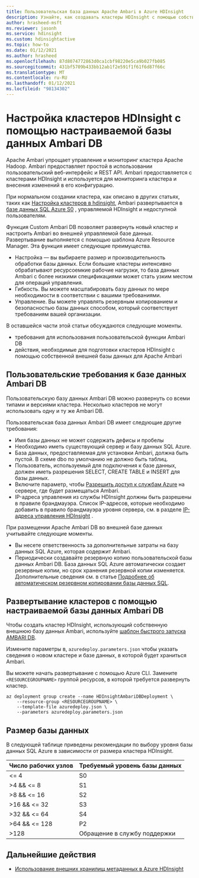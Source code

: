 ```yaml
---
title: Пользовательская база данных Apache Ambari в Azure HDInsight
description: Узнайте, как создавать кластеры HDInsight с помощью собственной пользовательской базы данных Apache Ambari.
author: hrasheed-msft
ms.reviewer: jasonh
ms.service: hdinsight
ms.custom: hdinsightactive
ms.topic: how-to
ms.date: 01/12/2021
ms.author: hrasheed
ms.openlocfilehash: 87d8074772863d0ca1cbf98220e5ca9b027fb085
ms.sourcegitcommit: 431bf5709b433bb12ab1f2e591f1f61f6d87f66c
ms.translationtype: MT
ms.contentlocale: ru-RU
ms.lasthandoff: 01/12/2021
ms.locfileid: "98134302"
---
```

# <a name="set-up-hdinsight-clusters-with-a-custom-ambari-db"></a>Настройка кластеров HDInsight с помощью настраиваемой базы данных Ambari DB

Apache Ambari упрощает управление и мониторинг кластера Apache Hadoop. Ambari предоставляет простой в использовании пользовательский веб-интерфейс и REST API. Ambari предоставляется с кластерами HDInsight и используется для мониторинга кластера и внесения изменений в его конфигурацию.

При нормальном создании кластера, как описано в других статьях, таких как [Настройка кластеров в hdinsight](hdinsight-hadoop-provision-linux-clusters.md), Ambari развертывается в [базе данных SQL Azure S0](../azure-sql/database/resource-limits-dtu-single-databases.md#standard-service-tier) , управляемой HDInsight и недоступной пользователям.

Функция Custom Ambari DB позволяет развернуть новый кластер и настроить Ambari во внешней управляемой базе данных. Развертывание выполняется с помощью шаблона Azure Resource Manager. Эта функция имеет следующие преимущества.

- Настройка — вы выбираете размер и производительность обработки базы данных. Если большие кластеры интенсивно обрабатывают ресурсоемкие рабочие нагрузки, то база данных Ambari с более низкими спецификациями может стать узким местом для операций управления.
- Гибкость. Вы можете масштабировать базу данных по мере необходимости в соответствии с вашими требованиями.
- Управление. Вы можете управлять резервным копированием и безопасностью базы данных способом, который соответствует требованиям вашей организации.

В оставшейся части этой статьи обсуждаются следующие моменты.

- требования для использования пользовательской функции Ambari DB
- действия, необходимые для подготовки кластеров HDInsight с помощью собственной внешней базы данных для Apache Ambari

## <a name="custom-ambari-db-requirements"></a>Пользовательские требования к базе данных Ambari DB

Пользовательскую базу данных Ambari DB можно развернуть со всеми типами и версиями кластера. Несколько кластеров не могут использовать одну и ту же Ambari DB.

Пользовательская база данных Ambari DB имеет следующие другие требования:

- Имя базы данных не может содержать дефисы и пробелы
- Необходимо иметь существующий сервер и базу данных SQL Azure.
- База данных, предоставляемая для установки Ambari, должна быть пустой. В схеме dbo по умолчанию не должно быть таблиц.
- Пользователь, используемый для подключения к базе данных, должен иметь разрешения SELECT, CREATE TABLE и INSERT для базы данных.
- Включите параметр, чтобы [Разрешить доступ к службам Azure](../azure-sql/database/vnet-service-endpoint-rule-overview.md#azure-portal-steps) на сервере, где будет размещаться Ambari.
- IP-адреса управления из службы HDInsight должны быть разрешены в правиле брандмауэра. Список IP-адресов, которые необходимо добавить в правило брандмауэра уровня сервера, см. в разделе [IP-адреса управления HDInsight](hdinsight-management-ip-addresses.md) .

При размещении Apache Ambari DB во внешней базе данных учитывайте следующие моменты.

- Вы несете ответственность за дополнительные затраты на базу данных SQL Azure, которая содержит Ambari.
- Периодически создавайте резервную копию пользовательской базы данных Ambari DB. База данных SQL Azure автоматически создает резервные копии, но срок хранения резервной копии изменяется. Дополнительные сведения см. в статье [Подробнее об автоматическом резервном копировании базы данных SQL](../azure-sql/database/automated-backups-overview.md).

## <a name="deploy-clusters-with-a-custom-ambari-db"></a>Развертывание кластеров с помощью настраиваемой базы данных Ambari DB

Чтобы создать кластер HDInsight, использующий собственную внешнюю базу данных Ambari, используйте [шаблон быстрого запуска AMBARI DB](https://github.com/Azure/azure-quickstart-templates/tree/master/101-hdinsight-custom-ambari-db).

Измените параметры в, `azuredeploy.parameters.json` чтобы указать сведения о новом кластере и базе данных, в которой будет храниться Ambari.

Вы можете начать развертывание с помощью Azure CLI. Замените `<RESOURCEGROUPNAME>` группой ресурсов, в которой требуется развернуть кластер.

```azurecli
az deployment group create --name HDInsightAmbariDBDeployment \
    --resource-group <RESOURCEGROUPNAME> \
    --template-file azuredeploy.json \
    --parameters azuredeploy.parameters.json
```

## <a name="database-sizing"></a>Размер базы данных

В следующей таблице приведены рекомендации по выбору уровня базы данных SQL Azure в зависимости от размера кластера HDInsight.

| Число рабочих узлов | Требуемый уровень базы данных |
|---|---|
| <= 4 | S0 |
| >4 && <= 8 | S1 |
| >8 && <= 16 | S2 |
| >16 && <= 32 | S3 |
| >32 && <= 64 | S4 |
| >64 && <= 128 | P2 |
| >128 | Обращение в службу поддержки |

## <a name="next-steps"></a>Дальнейшие действия

- [Использование внешних хранилищ метаданных в Azure HDInsight](hdinsight-use-external-metadata-stores.md)
